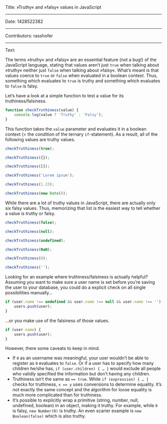 Title: »Truthy« and »falsy« values in JavaScript

-----

Date: 1428522382

-----

Contributors: rasshofer

-----

Text:

The terms »truthy« and »falsy« are an essential feature (not a bug!) of the JavaScript language, stating that values aren’t just `true` when talking about »truthy« neither just `false` when talking about »falsy«. What’s meant is that values coerce to `true` or `false` when evaluated in a boolean context. Thus, something which evaluates to `true` is truthy and something which evaluates to `false` is falsy. 

Let’s have a look at a simple function to test a value for its truthiness/falsiness.

```js
function checkTruthiness(value) {
    console.log(value ? 'Truthy' : 'Falsy');
}
```

This function takes the `value` parameter and evaluates it in a boolean context (= the condition of the ternary `if`-statement). As a result, all of the following values are truthy values.

```js
checkTruthiness(true);

checkTruthiness({});

checkTruthiness([]);

checkTruthiness('Lorem ipsum');

checkTruthiness(1.23);

checkTruthiness(new Date());
```

While there are a lot of truthy values in JavaScript, there are actually only six falsy values. Thus, memorizing that list is the easiest way to tell whether a value is truthy or falsy.

```js
checkTruthiness(false);

checkTruthiness(null);

checkTruthiness(undefined);

checkTruthiness(NaN);

checkTruthiness(0);

checkTruthiness('');
```

Looking for an example where truthiness/falsiness is actually helpful? Assuming you want to make sure a user name is set before you’re saving the user to your database, you could do a explicit check on all single possibilities manually…

```js
if (user.name !== undefined && user.name !== null && user.name !== '') {
    users.push(user);
}
```

…or you make use of the falsiness of those values.

```js
if (user.name) {
    users.push(user);
}
```

However, there some caveats to keep in mind.

- If `0` as an username was meaningful, your user wouldn’t be able to register as `0` evaluates to `false`. Or if a user has to specify how many children he/she has, `if (user.children) { … }` would exclude all people who validly specified the information but don’t having any children.
- Truthiness isn’t the same as `== true`. While `if (expression) { … }` checks for truthiness, `x == y` uses conversions to determine equality. It’s not exactly the same concept and the algorithm for loose equality is much more complicated than for truthiness. 
- It’s possible to explicitly wrap a primitive (string, number, null, undefined, boolean) in an object, making it truthy. For example, while `0` is falsy, `new Number(0)` is truthy. An even scarier example is `new Boolean(false)` which is also truthy.
